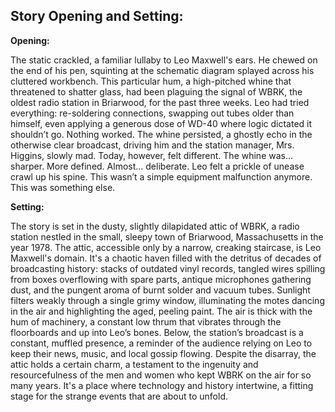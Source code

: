 ## Story Opening and Setting:

**Opening:**

The static crackled, a familiar lullaby to Leo Maxwell's ears. He chewed on the end of his pen, squinting at the schematic diagram splayed across his cluttered workbench. This particular hum, a high-pitched whine that threatened to shatter glass, had been plaguing the signal of WBRK, the oldest radio station in Briarwood, for the past three weeks. Leo had tried everything: re-soldering connections, swapping out tubes older than himself, even applying a generous dose of WD-40 where logic dictated it shouldn’t go. Nothing worked. The whine persisted, a ghostly echo in the otherwise clear broadcast, driving him and the station manager, Mrs. Higgins, slowly mad. Today, however, felt different. The whine was… sharper. More defined. Almost… deliberate. Leo felt a prickle of unease crawl up his spine. This wasn’t a simple equipment malfunction anymore. This was something else.

**Setting:**

The story is set in the dusty, slightly dilapidated attic of WBRK, a radio station nestled in the small, sleepy town of Briarwood, Massachusetts in the year 1978. The attic, accessible only by a narrow, creaking staircase, is Leo Maxwell's domain. It's a chaotic haven filled with the detritus of decades of broadcasting history: stacks of outdated vinyl records, tangled wires spilling from boxes overflowing with spare parts, antique microphones gathering dust, and the pungent aroma of burnt solder and vacuum tubes. Sunlight filters weakly through a single grimy window, illuminating the motes dancing in the air and highlighting the aged, peeling paint. The air is thick with the hum of machinery, a constant low thrum that vibrates through the floorboards and up into Leo’s bones. Below, the station’s broadcast is a constant, muffled presence, a reminder of the audience relying on Leo to keep their news, music, and local gossip flowing. Despite the disarray, the attic holds a certain charm, a testament to the ingenuity and resourcefulness of the men and women who kept WBRK on the air for so many years. It's a place where technology and history intertwine, a fitting stage for the strange events that are about to unfold.

